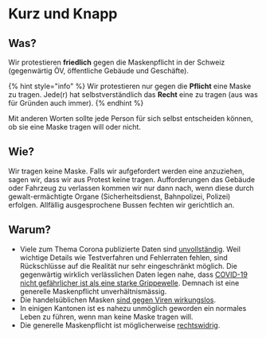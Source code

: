 # Kurz und Knapp

## Was?

Wir protestieren **friedlich** gegen die Maskenpflicht in der Schweiz \(gegenwärtig ÖV, öffentliche Gebäude und Geschäfte\).

{% hint style="info" %}
Wir protestieren nur gegen die **Pflicht** eine Maske zu tragen. Jede\(r\) hat selbstverständlich das **Recht** eine zu tragen \(aus was für Gründen auch immer\).
{% endhint %}

Mit anderen Worten sollte jede Person für sich selbst entscheiden können, ob sie eine Maske tragen will oder nicht.

## Wie?

Wir tragen keine Maske. Falls wir aufgefordert werden eine anzuziehen, sagen wir, dass wir aus Protest keine tragen. Aufforderungen das Gebäude oder Fahrzeug zu verlassen kommen wir nur dann nach, wenn diese durch gewalt-ermächtigte Organe \(Sicherheitsdienst, Bahnpolizei, Polizei\) erfolgen. Allfällig ausgesprochene Bussen fechten wir gerichtlich an.

## Warum?

* Viele zum Thema Corona publizierte Daten sind [unvollständig](die-details/unvollstaendige-daten.md). Weil wichtige Details wie Testverfahren und Fehlerraten fehlen, sind Rückschlüsse auf die Realität nur sehr eingeschränkt möglich. Die gegenwärtig wirklich verlässlichen Daten legen nahe, dass [COVID-19 nicht gefährlicher ist als eine starke Grippewelle](die-details/covid-19-vs-grippe.md). Demnach ist eine generelle Maskenpflicht unverhältnismässig.
* Die handelsüblichen Masken [sind gegen Viren wirkungslos](die-details/wirksamkeit-von-masken.md).
* In einigen Kantonen ist es nahezu unmöglich geworden ein normales Leben zu führen, wenn man keine Maske tragen will.
* Die generelle Maskenpflicht ist möglicherweise [rechtswidrig](https://corona-transition.org/die-maskenpflicht-im-ov-ist-rechtswidrig).

